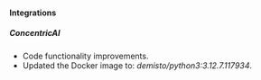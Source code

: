 #### Integrations

##### ConcentricAI
- Code functionality improvements.
- Updated the Docker image to: *demisto/python3:3.12.7.117934*.
